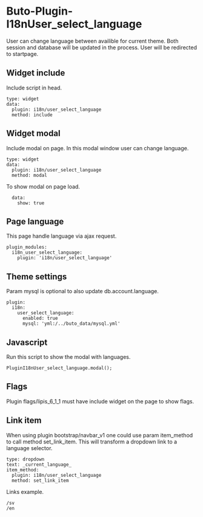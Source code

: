 # Buto-Plugin-I18nUser_select_language
User can change language between availible for current theme.
Both session and database will be updated in the process.
User will be redirected to startpage.

## Widget include
Include script in head.
```
type: widget
data:
  plugin: i18n/user_select_language
  method: include
```

## Widget modal
Include modal on page.
In this modal window user can change language.
```
type: widget
data:
  plugin: i18n/user_select_language
  method: modal
```
To show modal on page load.
```
  data:
    show: true
```

## Page language
This page handle language via ajax request.
```
plugin_modules:
  i18n_user_select_language:
    plugin: 'i18n/user_select_language'
```

## Theme settings
Param mysql is optional to also update db.account.language.
```
plugin:
  i18n:
    user_select_language:
      enabled: true
      mysql: 'yml:/../buto_data/mysql.yml'
```

## Javascript
Run this script to show the modal with languages.
```
PluginI18nUser_select_language.modal();
```

## Flags
Plugin flags/lipis_6_1_1 must have include widget on the page to show flags.

## Link item
When using plugin bootstrap/navbar_v1 one could use param item_method to call method set_link_item.
This will transform a dropdown link to a language selector.
```
type: dropdown
text: _current_language_
item_method:
  plugin: i18n/user_select_language
  method: set_link_item
```
Links example.
```
/sv
/en
```
